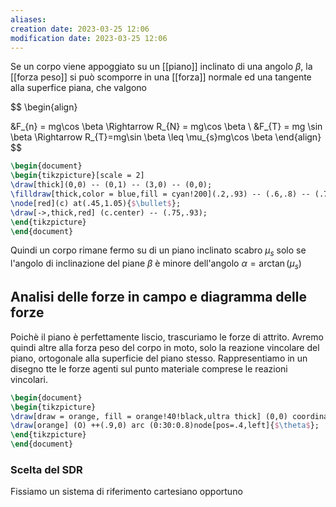 ```yaml
---
aliases: 
creation date: 2023-03-25 12:06
modification date: 2023-03-25 12:06
---
```


Se un corpo viene appoggiato su un [[piano]] inclinato di una angolo $\beta$, la [[forza peso]] si può scomporre in una [[forza]] normale ed una tangente alla superfice piana, che valgono


$$
\begin{align}

&F_{n} = mg\cos \beta \Rightarrow R_{N} = mg\cos \beta \\
&F_{T} = mg \sin \beta \Rightarrow R_{T}=mg\sin \beta \leq \mu_{s}mg\cos \beta
\end{align}
$$


```tikz
\begin{document}
\begin{tikzpicture}[scale = 2]
\draw[thick](0,0) -- (0,1) -- (3,0) -- (0,0);
\filldraw[thick,color = blue,fill = cyan!200](.2,.93) -- (.6,.8) -- (.75,1.2) -- (.35,1.33) -- (.2,.93);
\node[red](c) at(.45,1.05){$\bullet$};
\draw[->,thick,red] (c.center) -- (.75,.93);
\end{tikzpicture}
\end{document}
```

Quindi un corpo rimane fermo su di un piano inclinato scabro $\mu_{s}$ solo se l'angolo di inclinazione del piane $\beta$ è minore dell'angolo $\alpha = \arctan(\mu_{s})$

## Analisi delle forze in campo e diagramma delle forze
Poichè il piano è perfettamente liscio, trascuriamo le forze di attrito. Avremo quindi altre alla forza peso del corpo in moto, solo la reazione vincolare del piano, ortogonale alla superficie del piano stesso. Rappresentiamo in un disegno tte le forze agenti sul punto materiale comprese le reazioni vincolari.

```tikz
\begin{document}
\begin{tikzpicture}
\draw[draw = orange, fill = orange!40!black,ultra thick] (0,0) coordinate (O) -- (30:6)coordinate[pos=.45] (M) |- coordinate (B) (O);
\draw[orange] (O) ++(.9,0) arc (0:30:0.8)node[pos=.4,left]{$\theta$};
\end{tikzpicture}
\end{document}
```

### Scelta del SDR
Fissiamo un sistema di riferimento cartesiano opportuno
